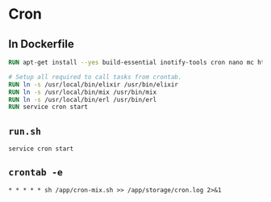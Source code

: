 # Cron

## In Dockerfile

```Dockerfile
RUN apt-get install --yes build-essential inotify-tools cron nano mc htop

# Setup all required to call tasks from crontab.
RUN ln -s /usr/local/bin/elixir /usr/bin/elixir
RUN ln -s /usr/local/bin/mix /usr/bin/mix
RUN ln -s /usr/local/bin/erl /usr/bin/erl
RUN service cron start
````

## `run.sh`

```shell
service cron start
```

## `crontab -e`

```
* * * * * sh /app/cron-mix.sh >> /app/storage/cron.log 2>&1
```